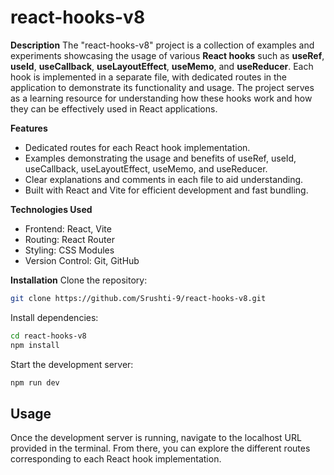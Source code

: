 # react-hooks-v8

**Description**
The "react-hooks-v8" project is a collection of examples and experiments showcasing the usage of various **React hooks** such as **useRef**, **useId**, **useCallback**, **useLayoutEffect**, **useMemo**, and **useReducer**. Each hook is implemented in a separate file, with dedicated routes in the application to demonstrate its functionality and usage. The project serves as a learning resource for understanding how these hooks work and how they can be effectively used in React applications.

**Features**

- Dedicated routes for each React hook implementation.
- Examples demonstrating the usage and benefits of useRef, useId, useCallback, useLayoutEffect, useMemo, and useReducer.
- Clear explanations and comments in each file to aid understanding.
- Built with React and Vite for efficient development and fast bundling.

**Technologies Used**

- Frontend: React, Vite
- Routing: React Router
- Styling: CSS Modules
- Version Control: Git, GitHub

**Installation**
Clone the repository:

```bash
git clone https://github.com/Srushti-9/react-hooks-v8.git
```

Install dependencies:

```bash
cd react-hooks-v8
npm install
```

Start the development server:

```bash
npm run dev
```

## Usage

Once the development server is running, navigate to the localhost URL provided in the terminal. From there, you can explore the different routes corresponding to each React hook implementation.
